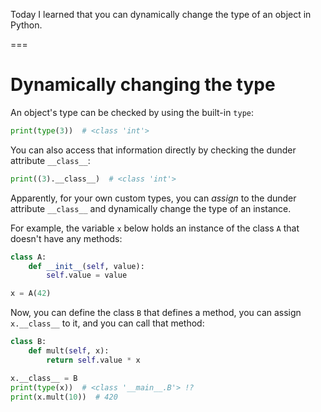 Today I learned that you can dynamically change the type of an object in Python.

===


# Dynamically changing the type

An object's type can be checked by using the built-in `type`:

```py
print(type(3))  # <class 'int'>
```

You can also access that information directly by checking the dunder attribute `__class__`:

```py
print((3).__class__)  # <class 'int'>
```

Apparently, for your own custom types, you can _assign_ to the dunder attribute `__class__` and dynamically change the type of an instance.

For example, the variable `x` below holds an instance of the class `A` that doesn't have any methods:

```py
class A:
    def __init__(self, value):
        self.value = value

x = A(42)
```

Now, you can define the class `B` that defines a method, you can assign `x.__class__` to it, and you can call that method:

```py
class B:
    def mult(self, x):
        return self.value * x

x.__class__ = B
print(type(x))  # <class '__main__.B'> !?
print(x.mult(10))  # 420
```
